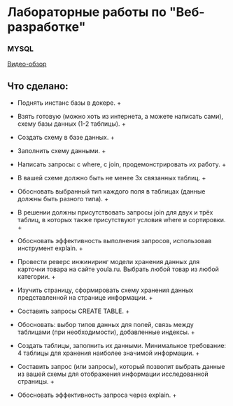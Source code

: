 # Лабораторные работы по "Веб-разработке"

### MYSQL

[Видео-обзор](https://drive.google.com/file/d/15a6TEVuHhP7j0LY7n4_36PxiYNZA-rgX/view?usp=sharing)

## Что сделано:

- Поднять инстанс базы в докере. +
- Взять готовую (можно хоть из интернета, а можете написать сами), схему базы данных (1-2 таблицы). +
- Создать схему в базе данных. +
- Заполнить схему данными. +
- Написать запросы: с where, с join, продемонстрировать их работу. +

- В вашей схеме должно быть не менее 3х связанных таблиц. +
- Обосновать выбранный тип каждого поля в таблицах (данные должны быть разного типа). +
- В решении должны присутствовать запросы join для двух и трёх таблиц, в которых также присутствуют условия where и сортировки. +
- Обосновать эффективность выполнения запросов, использовав инструмент explain. +

- Провести реверс инжиниринг модели хранения данных для карточки товара на сайте youla.ru. Выбрать любой товар из любой категории. +
- Изучить страницу, сформировать схему хранения данных представленной на странице информации. +
- Составить запросы CREATE TABLE. +
- Обосновать: выбор типов данных для полей, связь между таблицами (при необходимости), добавленные индексы. +
- Создать таблицы, заполнить их данными. Минимальное требование: 4 таблицы для хранения наиболее значимой информации. +
- Составить запрос (или запросы), который позволит выбрать данные из вашей схемы для отображения информации исследованной страницы. +
- Обосновать эффективность запроса через explain. +
